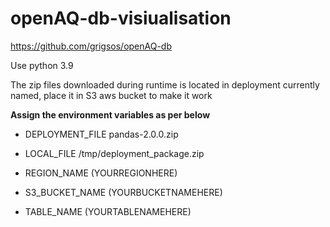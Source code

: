 # openAQ-db-visiualisation
https://github.com/grigsos/openAQ-db

Use python 3.9

The zip files downloaded during runtime is located in deployment currently named, place it in S3 aws bucket to make it work

**Assign the environment variables as per below**

 - DEPLOYMENT_FILE	pandas-2.0.0.zip
   
 - LOCAL_FILE	/tmp/deployment_package.zip

 

 - REGION_NAME	(YOURREGIONHERE)

  

 - S3_BUCKET_NAME	(YOURBUCKETNAMEHERE)

 

 - TABLE_NAME	(YOURTABLENAMEHERE)
